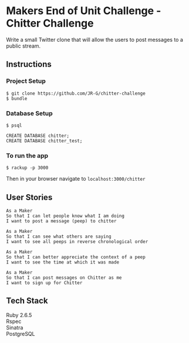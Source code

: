 Makers End of Unit Challenge - Chitter Challenge
====

Write a small Twitter clone that will allow the users to post messages to a public stream.


Instructions
---
### Project Setup
```
$ git clone https://github.com/JR-G/chitter-challenge
$ bundle
```
### Database Setup
```
$ psql

CREATE DATABASE chitter;
CREATE DATABASE chitter_test;
```
### To run the app
```
$ rackup -p 3000
```
Then in your browser navigate to `localhost:3000/chitter`

User Stories
---
```
As a Maker
So that I can let people know what I am doing  
I want to post a message (peep) to chitter
```
```
As a Maker
So that I can see what others are saying  
I want to see all peeps in reverse chronological order
```
```
As a Maker
So that I can better appreciate the context of a peep
I want to see the time at which it was made
```
```
As a Maker
So that I can post messages on Chitter as me
I want to sign up for Chitter
```

Tech Stack
---
Ruby 2.6.5  
Rspec  
Sinatra  
PostgreSQL
